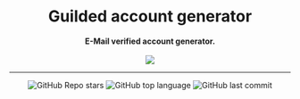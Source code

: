 <h1 align="center">Guilded account generator</h1>

<p align='center'>
    <b>E-Mail verified account generator.</b><br>
    <br>
    <img src='https://media.discordapp.net/attachments/965433021698289685/971325922219286549/unknown.png'>
</p>

-----

<p align="center">
    <img alt="GitHub Repo stars" src="https://img.shields.io/github/stars/Its-Vichy/GuildedGenerator?style=for-the-badge&logo=stylelint&color=gold">
    <img alt="GitHub top language" src="https://img.shields.io/github/languages/top/Its-Vichy/GuildedGenerator?style=for-the-badge&logo=stylelint&color=gold">
    <img alt="GitHub last commit" src="https://img.shields.io/github/last-commit/Its-Vichy/GuildedGenerator?style=for-the-badge&logo=stylelint&color=gold">
</p>
